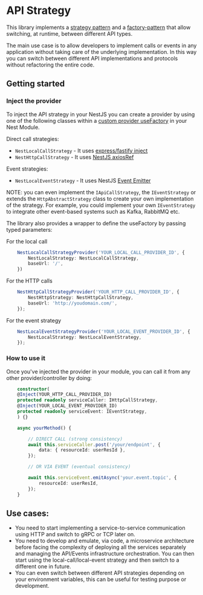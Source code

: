 # API Strategy

This library implements a [strategy pattern](https://refactoring.guru/design-patterns/strategy
) and a [factory-pattern](https://refactoring.guru/design-patterns/factory-method
) that allow switching, at runtime, between different API types.

The main use case is to allow developers to implement calls or events in any application without taking care of the underlying implementation.
In this way you can switch between different API implementations and protocols without refactoring the entire code.

## Getting started

### Inject the provider

To inject the API strategy in your NestJS you can create a provider by using one of the following classes within a [custom provider useFactory](https://docs.nestjs.com/fundamentals/custom-providers#factory-providers-usefactory) in your Nest Module.

Direct call strategies:

* `NestLocalCallStrategy` - It uses [express/fastify inject](https://www.fastify.io/docs/latest/Guides/Testing/#benefits-of-using-fastifyinject)
* `NestHttpCallStrategy` - It uses [NestJS axiosRef](https://docs.nestjs.com/techniques/http-module#using-axios-directly)

Event strategies:

* `NestLocalEventStrategy` - It uses NestJS [Event Emitter](https://docs.nestjs.com/techniques/events#events) 

NOTE: you can even implement the `IApiCallStrategy`, the `IEventStrategy` or extends the `HttpAbstractStrategy` class to create your own implementation of the strategy. For example, you could implement your own `IEventStrategy` to integrate other event-based systems such as Kafka, RabbitMQ etc.

The library also provides a wrapper to define the useFactory by passing typed parameters:


For the local call
```typescript
    NestLocalCallStrategyProvider('YOUR_LOCAL_CALL_PROVIDER_ID', {
        NestLocalStrategy: NestLocalCallStrategy,
        baseUrl: '/',
    })
```

For the HTTP calls
```typescript
    NestHttpCallStrategyProvider('YOUR_HTTP_CALL_PROVIDER_ID', {
        NestHttpStrategy: NestHttpCallStrategy,
        baseUrl: 'http://youdomain.com/',
    });
```


For the event strategy
```typescript
    NestLocalEventStrategyProvider('YOUR_LOCAL_EVENT_PROVIDER_ID', {
        NestLocalStrategy: NestLocalEventStrategy,
    });
```


### How to use it 

Once you've injected the provider in your module, you can call it from any other provider/controller by doing:

```typescript
    constructor(
    @Inject(YOUR_HTTP_CALL_PROVIDER_ID)
    protected readonly serviceCaller: IHttpCallStrategy,
    @Inject(YOUR_LOCAL_EVENT_PROVIDER_ID)
    protected readonly serviceEvent: IEventStrategy,
    ) {}

    async yourMethod() {

        // DIRECT CALL (strong consistency)
        await this.serviceCaller.post('/your/endpoint', {
            data: { resourceId: userResId },
        });

        // OR VIA EVENT (eventual consistency)

        await this.serviceEvent.emitAsync('your.event.topic', {
            resourceId: userResId,
        });
    }
```

## Use cases:

* You need to start implementing a service-to-service communication using HTTP and switch to gRPC or TCP later on.
* You need to develop and emulate, via code, a microservice architecture before facing the complexity of deploying all the services separately and managing the API/Events infrastructure orchestration.
  You can then start using the local-call/local-event strategy and then switch to a different one in future.
* You can even switch between different API strategies depending on your environment variables, this can be useful for testing purpose or development.

